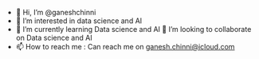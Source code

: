 - 👋 Hi, I’m @ganeshchinni
- 👀 I’m interested in data science and AI
- 🌱 I’m currently learning Data science and AI
💞️ I’m looking to collaborate on Data science and AI 
- 📫 How to reach me : Can reach me on ganesh.chinni@icloud.com

<!---
ganeshchinni/ganeshchinni is a ✨ special ✨ repository because its `README.md` (this file) appears on your GitHub profile.
You can click the Preview link to take a look at your changes.
--->
